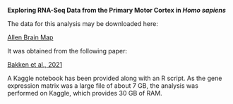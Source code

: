**Exploring RNA-Seq Data from the Primary Motor Cortex in *Homo sapiens***


The data for this analysis may be downloaded here:

[Allen Brain Map](https://portal.brain-map.org/atlases-and-data/rnaseq/human-m1-10x)

It was obtained from the following paper:

[Bakken et al., 2021](https://www.nature.com/articles/s41586-021-03465-8#Abs1)

A Kaggle notebook has been provided along with an R script. As the gene expression matrix was a large file of about 7 GB, the analysis was performed on Kaggle, which provides 30 GB of RAM.
